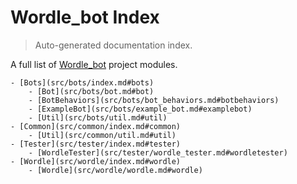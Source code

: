 # Wordle_bot Index

> Auto-generated documentation index.

A full list of [Wordle_bot](https://github.com/HyPerNT/wordle_bot) project modules.

    - [Bots](src/bots/index.md#bots)
        - [Bot](src/bots/bot.md#bot)
        - [BotBehaviors](src/bots/bot_behaviors.md#botbehaviors)
        - [ExampleBot](src/bots/example_bot.md#examplebot)
        - [Util](src/bots/util.md#util)
    - [Common](src/common/index.md#common)
        - [Util](src/common/util.md#util)
    - [Tester](src/tester/index.md#tester)
        - [WordleTester](src/tester/wordle_tester.md#wordletester)
    - [Wordle](src/wordle/index.md#wordle)
        - [Wordle](src/wordle/wordle.md#wordle)
